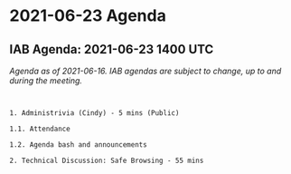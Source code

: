 




2021-06-23 Agenda
=================





IAB Agenda: 2021-06-23 1400 UTC
-------------------------------


*Agenda as of 2021-06-16. IAB agendas are subject to change, up to and during the meeting.*




```


1. Administrivia (Cindy) - 5 mins (Public)

1.1. Attendance

1.2. Agenda bash and announcements 

2. Technical Discussion: Safe Browsing - 55 mins





```








